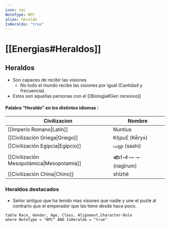```yaml
---
icon: npc
NoteType: NPC
alias: heraldo
IsHeraldo: "true"
---
```

# [[Energias#Heraldos]]

## Heraldos

- Son capaces de recibir las visiones
	- No todo el mundo recibe las visiones por igual (Cantidad y frecuencia).
- Estos son aquellas personas con el [[Biologia#Gen recesivo]] 


#### Palabra “Heraldo” en los distintos idiomas :

| Civilizacion                                              | Nombre         |
| --------------------------------------------------------- | -------------- |
| [[Imperio Romano\|Latín]]                  | Nuntius        |
| [[Civilización Griega\|Griego]]            | Κῆρυξ (Kḗryx)  |
| [[Civilización Egipcia\|Egipcio]]          | ⲥⲁϣⲓ (sashi)   |
| [[Civilización Mesopotámica\|Mesopotamia]] | 𒅴𒋾𒀸𒀸 (nagīrum) |
| [[Civilización China\|Chino]]              | shǐzhě         |

### Heraldos destacados
- Señor antiguo que ha tenido mas visones que nadie y une el puzle al contrario que el emperador que las tiene desde hace poco.

```dataview
table Race, Gender, Age, Class, Alignment,Character-Role
where NoteType = "NPC" AND IsHeraldo = "true"
```